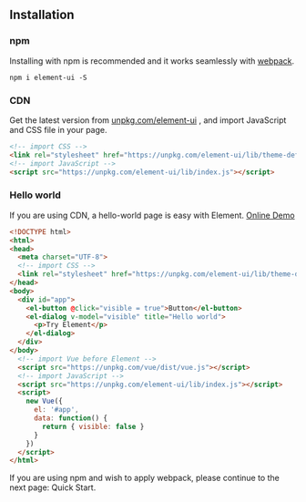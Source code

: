 ## Installation

### npm
Installing with npm is recommended and it works seamlessly with [webpack](https://webpack.js.org/).

```shell
npm i element-ui -S
```

### CDN
Get the latest version from [unpkg.com/element-ui](https://unpkg.com/element-ui/) , and import JavaScript and CSS file in your page.

```html
<!-- import CSS -->
<link rel="stylesheet" href="https://unpkg.com/element-ui/lib/theme-default/index.css">
<!-- import JavaScript -->
<script src="https://unpkg.com/element-ui/lib/index.js"></script>
```

### Hello world
If you are using CDN, a hello-world page is easy with Element. [Online Demo](http://codepen.io/QingWei-Li/pen/vXwJrY)

```html
<!DOCTYPE html>
<html>
<head>
  <meta charset="UTF-8">
  <!-- import CSS -->
  <link rel="stylesheet" href="https://unpkg.com/element-ui/lib/theme-default/index.css">
</head>
<body>
  <div id="app">
    <el-button @click="visible = true">Button</el-button>
    <el-dialog v-model="visible" title="Hello world">
      <p>Try Element</p>
    </el-dialog>
  </div>
</body>
  <!-- import Vue before Element -->
  <script src="https://unpkg.com/vue/dist/vue.js"></script>
  <!-- import JavaScript -->
  <script src="https://unpkg.com/element-ui/lib/index.js"></script>
  <script>
    new Vue({
      el: '#app',
      data: function() {
        return { visible: false }
      }
    })
  </script>
</html>
```
If you are using npm and wish to apply webpack, please continue to the next page: Quick Start.
